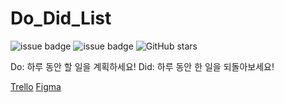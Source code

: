 # Do_Did_List

![issue badge](https://img.shields.io/badge/ver.-Swift5-orange?logo=swift)
![issue badge](https://img.shields.io/badge/ver.-Xcode11-blue?logo=xcode)
![GitHub stars](https://img.shields.io/github/stars/Axe-Num1/Do_Did_List?style=social)

Do: 하루 동안 할 일을 계획하세요!
Did: 하루 동안 한 일을 되돌아보세요!

[Trello](https://trello.com/b/xgG8SFO9/ios-app-project-dodid-list)
[Figma](https://www.figma.com/file/q1andzg9ytreAQzVPxDStf/Do-Did-List?node-id=0%3A1)

